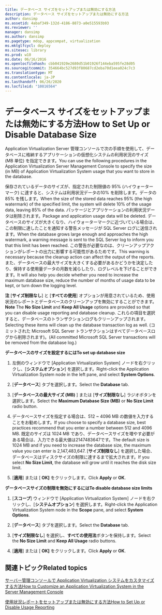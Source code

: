 ```yaml
---
title: データベース サイズをセットアップまたは無効にする方法
description: データベース サイズをセットアップまたは無効にする方法
author: dansimp
ms.assetid: 4abaf349-132d-4186-8873-a0e515593b93
ms.reviewer: ''
manager: dansimp
ms.author: dansimp
ms.pagetype: mdop, appcompat, virtualization
ms.mktglfcycl: deploy
ms.sitesec: library
ms.prod: w10
ms.date: 06/16/2016
ms.openlocfilehash: cbb041920e2680d51b01926f144eba595fe28d05
ms.sourcegitcommit: 354664bc527d93f80687cd2eba70d1eea024c7c3
ms.translationtype: MT
ms.contentlocale: ja-JP
ms.lasthandoff: 06/26/2020
ms.locfileid: "10816564"
---
```

# <span data-ttu-id="ebec8-103">データベース サイズをセットアップまたは無効にする方法</span><span class="sxs-lookup"><span data-stu-id="ebec8-103">How to Set Up or Disable Database Size</span></span>


<span data-ttu-id="ebec8-104">Application Virtualization Server 管理コンソールで次の手順を使用して、データベースに格納するアプリケーションの仮想化システムの利用状況のサイズ (MB 単位) を指定できます。</span><span class="sxs-lookup"><span data-stu-id="ebec8-104">You can use the following procedures in the Application Virtualization Server Management Console to specify the size (in MB) of Application Virtualization System usage that you want to store in the database.</span></span>

<span data-ttu-id="ebec8-105">保存されているデータのサイズが、指定された制限値の 95% (ハイウォーターマーク) に達すると、システムは利用状況データの10% を削除します。データの85% を残します。</span><span class="sxs-lookup"><span data-stu-id="ebec8-105">When the size of the stored data reaches 95% (the high watermark) of the specified limit, the system will delete 10% of the usage data, leaving 85% of the data.</span></span> <span data-ttu-id="ebec8-106">パッケージとアプリケーションの利用状況データは削除されます。</span><span class="sxs-lookup"><span data-stu-id="ebec8-106">Package and application usage data will be deleted.</span></span> <span data-ttu-id="ebec8-107">データベースのサイズが大きくなり、ハイウォーターマークに近づいている場合は、この制限に達したことを通知する警告メッセージが SQL Server ログに送信されます。</span><span class="sxs-lookup"><span data-stu-id="ebec8-107">When the database grows large enough and approaches the high watermark, a warning message is sent to the SQL Server log to inform you that this limit has been reached.</span></span> <span data-ttu-id="ebec8-108">この警告が必要なのは、クリーンアップアクションがレポートの出力に影響する可能性があるためです。</span><span class="sxs-lookup"><span data-stu-id="ebec8-108">This warning is necessary because the cleanup action can affect the output of the reports.</span></span> <span data-ttu-id="ebec8-109">また、データベースの最大サイズを大きくする必要があるかどうかを決定したり、保持する使用量データの月数を減らしたり、ログレベルを下げることができます。</span><span class="sxs-lookup"><span data-stu-id="ebec8-109">It will also help you decide whether you need to increase the maximum database size, reduce the number of months of usage data to be kept, or turn down the logging level.</span></span>

<span data-ttu-id="ebec8-110">**注** [**サイズ制限なし**] と [**すべての使用**] オプションが用意されているため、使用状況のレポートとデータベースのクリーンアップを無効にすることができます。</span><span class="sxs-lookup"><span data-stu-id="ebec8-110">**Note** The **No Size Limit** and **Keep All Usage** options are provided so that you can disable usage reporting and database cleanup.</span></span> <span data-ttu-id="ebec8-111">これらの項目を選択すると、データベースのトランザクションログもクリーンアップされます。</span><span class="sxs-lookup"><span data-stu-id="ebec8-111">Selecting these items will clean up the database transaction log as well.</span></span> <span data-ttu-id="ebec8-112">(コミットされた Microsoft SQL Server トランザクションはすべてデータベースログから削除されます)。</span><span class="sxs-lookup"><span data-stu-id="ebec8-112">(All committed Microsoft SQL Server transactions will be removed from the database log.)</span></span>

 

**<span data-ttu-id="ebec8-113">データベースのサイズを設定するには</span><span class="sxs-lookup"><span data-stu-id="ebec8-113">To set up database size</span></span>**

1.  <span data-ttu-id="ebec8-114">左側のウィンドウで [Application Virtualization System] ノードを右クリックし、[**システムオプション**] を選択します。</span><span class="sxs-lookup"><span data-stu-id="ebec8-114">Right-click the Application Virtualization System node in the left pane, and select **System Options**.</span></span>

2.  <span data-ttu-id="ebec8-115">[**データベース**] タブを選択します。</span><span class="sxs-lookup"><span data-stu-id="ebec8-115">Select the **Database** tab.</span></span>

3.  <span data-ttu-id="ebec8-116">[**データベースの最大サイズ (MB)** ] または [**サイズ制限なし**] ラジオボタンを選択します。</span><span class="sxs-lookup"><span data-stu-id="ebec8-116">Select the **Maximum Database Size (MB)** or **No Size Limit** radio button.</span></span>

4.  <span data-ttu-id="ebec8-117">データベースサイズを指定する場合は、512 ~ 4096 MB の数値を入力することをお勧めします。</span><span class="sxs-lookup"><span data-stu-id="ebec8-117">If you choose to specify a database size, best practices recommend that you enter a number between 512 and 4096 MB.</span></span> <span data-ttu-id="ebec8-118">既定のサイズは 1024 MB であり、データベースサイズを増やす必要がある場合は、入力できる最大値は2147483647です。</span><span class="sxs-lookup"><span data-stu-id="ebec8-118">The default size is 1024 MB and if you need to increase the database size, the maximum value you can enter is 2,147,483,647.</span></span> <span data-ttu-id="ebec8-119">[**サイズ制限なし**] を選択した場合、データベースはディスクサイズの制限に達するまで拡大されます。</span><span class="sxs-lookup"><span data-stu-id="ebec8-119">If you select **No Size Limit**, the database will grow until it reaches the disk size limit.</span></span>

5.  <span data-ttu-id="ebec8-120">[**適用**] または [ **OK]** をクリックします。</span><span class="sxs-lookup"><span data-stu-id="ebec8-120">Click **Apply** or **OK**.</span></span>

**<span data-ttu-id="ebec8-121">データベースサイズの制限を無効にするには</span><span class="sxs-lookup"><span data-stu-id="ebec8-121">To disable database size limits</span></span>**

1.  <span data-ttu-id="ebec8-122">[**スコープ**] ウィンドウで [Application Virtualization System] ノードを右クリックし、[**システムオプション**] を選択します。</span><span class="sxs-lookup"><span data-stu-id="ebec8-122">Right-click the Application Virtualization System node in the **Scope** pane, and select **System Options**.</span></span>

2.  <span data-ttu-id="ebec8-123">[**データベース**] タブを選択します。</span><span class="sxs-lookup"><span data-stu-id="ebec8-123">Select the **Database** tab.</span></span>

3.  <span data-ttu-id="ebec8-124">[**サイズ制限なし**] を選択し、**すべての使用法**ボタンを保持します。</span><span class="sxs-lookup"><span data-stu-id="ebec8-124">Select the **No Size Limit** and **Keep All Usage** radio buttons.</span></span>

4.  <span data-ttu-id="ebec8-125">[**適用**] または [ **OK]** をクリックします。</span><span class="sxs-lookup"><span data-stu-id="ebec8-125">Click **Apply** or **OK**.</span></span>

## <span data-ttu-id="ebec8-126">関連トピック</span><span class="sxs-lookup"><span data-stu-id="ebec8-126">Related topics</span></span>


[<span data-ttu-id="ebec8-127">サーバー管理コンソールで Application Virtualization システムをカスタマイズする方法</span><span class="sxs-lookup"><span data-stu-id="ebec8-127">How to Customize an Application Virtualization System in the Server Management Console</span></span>](how-to-customize-an-application-virtualization-system-in-the-server-management-console.md)

[<span data-ttu-id="ebec8-128">使用状況レポートをセットアップまたは無効にする方法</span><span class="sxs-lookup"><span data-stu-id="ebec8-128">How to Set Up or Disable Usage Reporting</span></span>](how-to-set-up-or-disable-usage-reporting.md)

 

 





